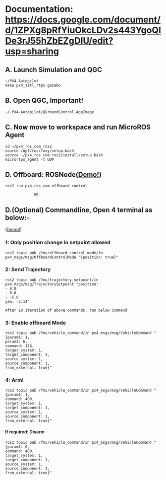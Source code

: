 # Documentation: https://docs.google.com/document/d/1ZPXg8pRfYiuOkcLDv2s443YgoQIDe3rJ55hZbEZgDIU/edit?usp=sharing

## A. Launch Simulation and QGC
```
~/PX4-Autopilot
make px4_sitl_rtps gazebo
```

## B. Open QGC, Important!
```
~/.PX4-Autopilot/QGroundControl.AppImage
```

## C. Now move to workspace and run MicroROS Agent
```
cd ~/px4_ros_com_ros2
source /opt/ros/foxy/setup.bash
source ~/px4_ros_com_ros2/install/setup.bash
micrortps_agent -t UDP
```

## D. Offboard: ROSNode([Demo!](https://youtu.be/IpPRvqkHRw8))
```
ros2 run px4_ros_com offboard_control
```

`              OR                    `

## D.(Optional) Commandline, Open 4 terminal as below:-
([Demo!](https://youtu.be/Rl_CBXy5bfY))
### 1: Only position change in setpoint allowed
```
ros2 topic pub /fmu/offboard_control_mode/in px4_msgs/msg/OffboardControlMode "{position: true}"
```

### 2: Send Trajectory
```
ros2 topic pub /fmu/trajectory_setpoint/in px4_msgs/msg/TrajectorySetpoint "position:
- 0.0
- 0.0
- -5.0
yaw: -3.14"
```
`After 10 iteration of above commands, run below command` 

### 3: Enable offboard Mode
```
ros2 topic pub /fmu/vehicle_command/in px4_msgs/msg/VehicleCommand "{param1: 1,
param2: 6,
command: 176,
target_system: 1,
target_component: 1,
source_system: 1,
source_component: 1,
from_external: true}"
```

### 4: Arm!
```
ros2 topic pub /fmu/vehicle_command/in px4_msgs/msg/VehicleCommand "{param1: 1,
command: 400,
target_system: 1,
target_component: 1,
source_system: 1,
source_component: 1,
from_external: true}"
```

#### If required: Disarm
```
ros2 topic pub /fmu/vehicle_command/in px4_msgs/msg/VehicleCommand "{param1: 0,
command: 400,
target_system: 1,
target_component: 1,
source_system: 1,
source_component: 1,
from_external: true}"
```

